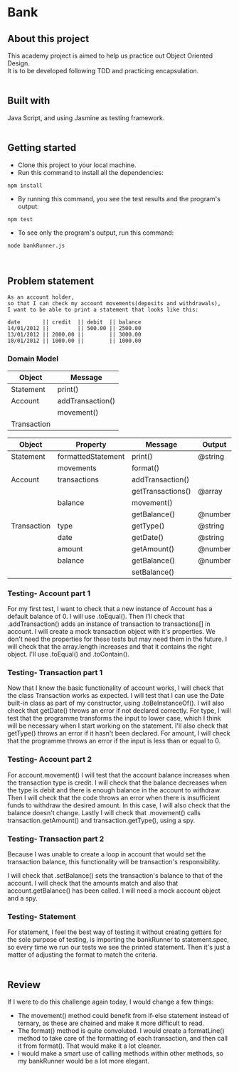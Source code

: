 # Bank
## About this project
This academy project is aimed to help us practice out Object Oriented Design.\
It is to be developed following TDD and practicing encapsulation. 
</br></br>

## Built with
Java Script, and using Jasmine as testing framework. 
</br></br>

## Getting started
- Clone this project to your local machine. 
- Run this command to install all the dependencies:
```
npm install
```
- By running this command, you see the test results and the program's output:
```
npm test
```
- To see only the program's output, run this command:
```
node bankRunner.js
```
</br>

## Problem statement
```
As an account holder,
so that I can check my account movements(deposits and withdrawals),
I want to be able to print a statement that looks like this:
```
```
date       || credit  || debit  || balance
14/01/2012 ||         || 500.00 || 2500.00
13/01/2012 || 2000.00 ||        || 3000.00
10/01/2012 || 1000.00 ||        || 1000.00
```
### Domain Model

| Object | Message |
| ------ | ------- |
| Statement | print() |
| Account | addTransaction() |
|         | movement() |
| Transaction |         |

| Object      | Property           | Message          | Output |
| ------      | --------           | -------          | ------ |
| Statement   | formattedStatement | print()          | @string |
|             | movements          | format()         |         |
| Account     | transactions       | addTransaction() |         |
|             |                    | getTransactions()| @array  |
|             | balance            | movement()       |         |
|             |                    | getBalance()     | @number |
| Transaction | type               | getType()        | @string |
|             | date               | getDate()        | @string |
|             | amount             | getAmount()      | @number |
|             | balance            | getBalance()     | @number |
|             |                    | setBalance()     |         |

### Testing- Account part 1

For my first test, I want to check that a new instance of Account has a default balance of 0. I will use .toEqual().
Then I'll check that .addTransaction() adds an instance of transaction to transactions[] in account. I will create a mock transaction object with it's properties. We don't need the properties for these tests but may need them in the future. 
I will check that the array.length increases and that it contains the right object. I'll use .toEqual() and .toContain().

### Testing- Transaction part 1

Now that I know the basic functionality of account works, I will check that the class Transaction works as expected. 
I will test that I can use the Date built-in class as part of my constructor, using .toBeInstanceOf(). I will also check that getDate() throws an error if not declared correctly. 
For type, I will test that the programme transforms the input to lower case, which I think  will be necessary when I start working on the statement. I'll also check that getType() throws an error if it hasn't been declared. 
For amount, I will check that the programme throws an error if the input is less than or equal to 0.

### Testing- Account part 2

For account.movement() I will test that the account balance increases when the transaction type is credit. I will check that the balance decreases when the type is debit and there is enough balance in the account to withdraw. Then I will check that the code throws an error when there is insufficient funds to withdraw the desired amount. In this case, I will also check that the balance doesn't change. 
Lastly I will check that .movement() calls transaction.getAmount() and transaction.getType(), using a spy. 

### Testing- Transaction part 2

Because I was unable to create a loop in account that would set the transaction balance, this functionality will be transaction's responsibility. 

I will check that .setBalance() sets the transaction's balance to that of the account. I will check that the amounts match and also that account.getBalance() has been called. I will need a mock account object and a spy.

### Testing- Statement

For statement, I feel the best way of testing it without creating getters for the sole purpose of testing, is importing the bankRunner to statement.spec, so every time we run our tests we see the printed statement. Then it's just a matter of adjusting the format to match the criteria.
</br></br>

## Review
If I were to do this challenge again today, I would change a few things:
- The movement() method could benefit from if-else statement instead of ternary, as these are chained and make it more difficult to read. 
- The format() method is quite convoluted. I would create a formatLine() method to take care of the formatting of each transaction, and then call it from format(). That would make it a lot cleaner. 
- I would make a smart use of calling methods within other methods, so my bankRunner would be a lot more elegant.

